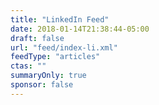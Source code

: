 ```yaml
---
title: "LinkedIn Feed"
date: 2018-01-14T21:38:44-05:00
draft: false
url: "feed/index-li.xml"
feedType: "articles"
ctas: ""
summaryOnly: true
sponsor: false
---
```



